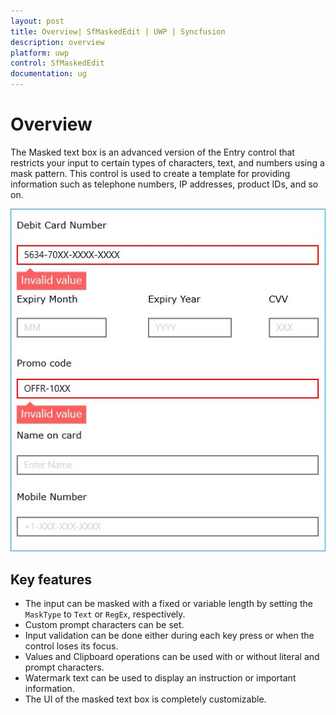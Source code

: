 ```yaml
---
layout: post
title: Overview| SfMaskedEdit | UWP | Syncfusion
description: overview
platform: uwp
control: SfMaskedEdit
documentation: ug
---
```


# Overview

The Masked text box is an advanced version of the Entry control that restricts your input to certain types of characters, text, and numbers using a mask pattern. This control is used to create a template for providing information such as telephone numbers, IP addresses, product IDs, and so on.


![](Overview_images/Overview_img1.jpg)


## Key features

* The input can be masked with a fixed or variable length by setting the `MaskType` to `Text` or `RegEx`, respectively.
* Custom prompt characters can be set.
* Input validation can be done either during each key press or when the control loses its focus.
* Values and Clipboard operations can be used with or without literal and prompt characters.
* Watermark text can be used to display an instruction or important information.
* The UI of the masked text box is completely customizable.


